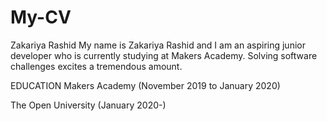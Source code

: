 # My-CV
Zakariya Rashid
My name is Zakariya Rashid and I am an aspiring junior developer
who is currently studying at Makers Academy. Solving software challenges excites
a tremendous amount.

EDUCATION
Makers Academy (November 2019 to January 2020)

The Open University (January 2020-)
